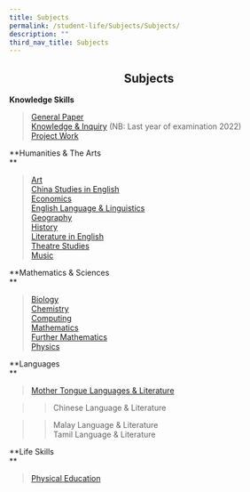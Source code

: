 ```yaml
---
title: Subjects
permalink: /student-life/Subjects/Subjects/
description: ""
third_nav_title: Subjects
---
```

## <center> Subjects </center>

**Knowledge Skills**  

> [General Paper](https://acjc.moe.edu.sg/student-life/academics/subjects/general-paper)  
> [Knowledge & Inquiry](https://acjc.moe.edu.sg/student-life/academics/subjects/knowledge-and-inquiry) (NB: Last year of examination 2022)  
> [Project Work](https://acjc.moe.edu.sg/student-life/academics/subjects/project-work)  
>   

**Humanities & The Arts  
**

> [Art](https://acjc.moe.edu.sg/student-life/academics/subjects/art)  
> [China Studies in English](https://acjc.moe.edu.sg/student-life/academics/subjects/china-studies-in-english)  
> [Economics](https://acjc.moe.edu.sg/student-life/academics/subjects/economics)  
> [English Language & Linguistics](https://acjc.moe.edu.sg/student-life/academics/subjects/english-language-and-linguistics)  
> [Geography](https://acjc.moe.edu.sg/student-life/academics/subjects/geography)  
> [History](https://acjc.moe.edu.sg/student-life/academics/subjects/history)  
> [Literature in English](https://acjc.moe.edu.sg/student-life/academics/subjects/literature-in-english)  
> [Theatre Studies](https://acjc.moe.edu.sg/student-life/academics/subjects/theatre-studies)  
> [Music](https://acjc.moe.edu.sg/student-life/academics/subjects/music)

  
**Mathematics & Sciences  
**

> [Biology](https://acjc.moe.edu.sg/student-life/academics/subjects/biology)  
> [Chemistry](https://acjc.moe.edu.sg/student-life/academics/subjects/chemistry)  
> [Computing](https://acjc.moe.edu.sg/student-life/academics/subjects/computing)  
> [Mathematics](https://acjc.moe.edu.sg/student-life/academics/subjects/mathematics)  
> [Further Mathematics](https://acjc.moe.edu.sg/student-life/academics/subjects/further-mathematics)  
> [Physics](https://acjc.moe.edu.sg/student-life/academics/subjects/physics)

  
**Languages  
**

> [Mother Tongue Languages & Literature](https://acjc.moe.edu.sg/student-life/academics/subjects/mother-tongue-languages-and-literature)  

> > Chinese Language & Literature

> > Malay Language & Literature  
> > Tamil Language & Literature

>   

**Life Skills  
**

> [Physical Education](https://acjc.moe.edu.sg/student-life/academics/subjects/physical-education)